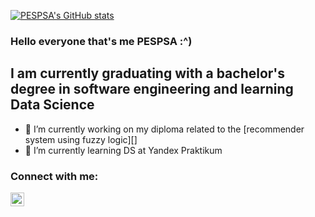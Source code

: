 <!--
**PESPSA/PESPSA** is a ✨ _special_ ✨ repository because its `README.md` (this file) appears on your GitHub profile.

Here are some ideas to get you started:

- 🔭 I’m currently working on ...
- 🌱 I’m currently learning ...
- 👯 I’m looking to collaborate on ...
- 🤔 I’m looking for help with ...
- 💬 Ask me about ...
- 📫 How to reach me: ...
- 😄 Pronouns: ...
- ⚡ Fun fact: ...
-->

[![PESPSA's GitHub stats](https://github-readme-stats.vercel.app/api?username=PESPSA&show_icons=true&theme=cobalt)](https://github.com/anuraghazra/github-readme-stats)

### Hello everyone that's me PESPSA :^)

## I am currently graduating with a bachelor's degree in software engineering and learning Data Science
- 🔭 I’m currently working on my diploma related to the [recommender system using fuzzy logic][]
- 🌱 I’m currently learning DS at Yandex Praktikum

### Connect with me:

[<img align="left" alt="Telegram" width="22px" src="https://img.icons8.com/ios/50/000000/telegram-app.png" />][Telegram]

[Telegram]:https://t.me/psapsa
